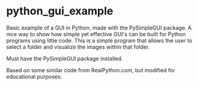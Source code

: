 # python_gui_example

Basic example of a GUI in Python, made with the PySimpleGUI package.
A nice way to show how simple yet effective GUI's can be built for Python programs using little code.
This is a simple program that allows the user to select a folder and visualize the images within that folder.

Must have the PySimpleGUI package installed.

Based on some similar code from RealPython.com, but modified for educational purposes.
